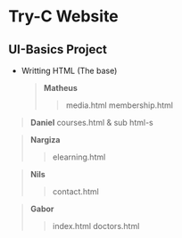 # Try-C Website

## UI-Basics Project

- Writting HTML (The base)
  > **Matheus**
  >
  > > media.html
  > > membership.html

> **Daniel**
> courses.html
> & sub html-s

> **Nargiza**
>
> > elearning.html

> **Nils**
>
> > contact.html

> **Gabor**
>
> > index.html
> > doctors.html
